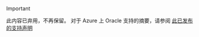 > [!IMPORTANT]
> 此内容已弃用，不再保留。  对于 Azure 上 Oracle 支持的摘要，请参阅 [此已发布的支持声明](http://www.oracle.com/technetwork/topics/cloud/faq-1963009.html#support)
> 
>